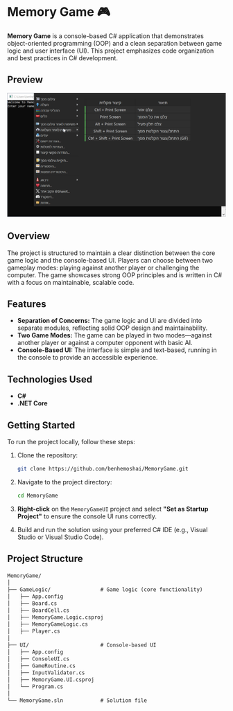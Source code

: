 # Memory Game 🎮

**Memory Game** is a console-based C# application that demonstrates object-oriented programming (OOP) and a clean separation between game logic and user interface (UI). This project emphasizes code organization and best practices in C# development.

## Preview

![MemoryGame Preview](./preview.gif)

## Overview

The project is structured to maintain a clear distinction between the core game logic and the console-based UI. Players can choose between two gameplay modes: playing against another player or challenging the computer. The game showcases strong OOP principles and is written in C# with a focus on maintainable, scalable code.

## Features

- **Separation of Concerns:** The game logic and UI are divided into separate modules, reflecting solid OOP design and maintainability.
- **Two Game Modes:** The game can be played in two modes—against another player or against a computer opponent with basic AI.
- **Console-Based UI:** The interface is simple and text-based, running in the console to provide an accessible experience.

## Technologies Used

- **C#**
- **.NET Core**

## Getting Started

To run the project locally, follow these steps:

1. Clone the repository:

   ```bash
   git clone https://github.com/benhemoshai/MemoryGame.git
   ```

2. Navigate to the project directory:

   ```bash
   cd MemoryGame
   ```
3. **Right-click** on the `MemoryGameUI` project and select **"Set as Startup Project"** to ensure the console UI runs correctly.

4. Build and run the solution using your preferred C# IDE (e.g., Visual Studio or Visual Studio Code).

## Project Structure

```
MemoryGame/
│
├── GameLogic/                # Game logic (core functionality)
│   ├── App.config
│   ├── Board.cs
│   ├── BoardCell.cs
│   ├── MemoryGame.Logic.csproj
│   ├── MemoryGameLogic.cs
│   ├── Player.cs
│
├── UI/                       # Console-based UI
│   ├── App.config
│   ├── ConsoleUI.cs
│   ├── GameRoutine.cs
│   ├── InputValidator.cs
│   ├── MemoryGame.UI.csproj
│   └── Program.cs
│
└── MemoryGame.sln            # Solution file
```

